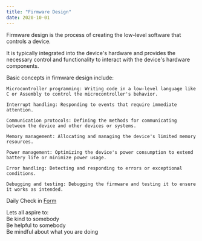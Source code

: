 ```yaml
---
title: "Firmware Design"
date: 2020-10-01
---  
```


Firmware design is the process of creating the low-level software that controls a device.   

It is typically integrated into the device's hardware and provides the necessary control and functionality to interact with the device's hardware components.

Basic concepts in firmware design include:

    Microcontroller programming: Writing code in a low-level language like C or Assembly to control the microcontroller's behavior.

    Interrupt handling: Responding to events that require immediate attention.

    Communication protocols: Defining the methods for communicating between the device and other devices or systems.

    Memory management: Allocating and managing the device's limited memory resources.

    Power management: Optimizing the device's power consumption to extend battery life or minimize power usage.

    Error handling: Detecting and responding to errors or exceptional conditions.

    Debugging and testing: Debugging the firmware and testing it to ensure it works as intended.



Daily Check in [Form](https://forms.gle/BRA4EH2sMoZdLPgE8)  

Lets all aspire to:  
Be kind to somebody  
Be helpful to somebody  
Be mindful about what you are doing
